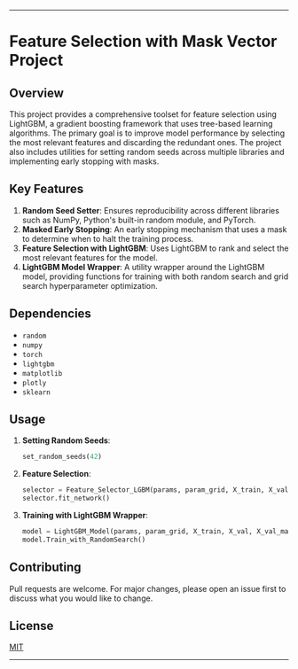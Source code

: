
---

# Feature Selection with Mask Vector Project

## Overview

This project provides a comprehensive toolset for feature selection using LightGBM, a gradient boosting framework that uses tree-based learning algorithms. The primary goal is to improve model performance by selecting the most relevant features and discarding the redundant ones. The project also includes utilities for setting random seeds across multiple libraries and implementing early stopping with masks.

## Key Features

1. **Random Seed Setter**: Ensures reproducibility across different libraries such as NumPy, Python's built-in random module, and PyTorch.
2. **Masked Early Stopping**: An early stopping mechanism that uses a mask to determine when to halt the training process.
3. **Feature Selection with LightGBM**: Uses LightGBM to rank and select the most relevant features for the model.
4. **LightGBM Model Wrapper**: A utility wrapper around the LightGBM model, providing functions for training with both random search and grid search hyperparameter optimization.

## Dependencies

- `random`
- `numpy`
- `torch`
- `lightgbm`
- `matplotlib`
- `plotly`
- `sklearn`

## Usage

1. **Setting Random Seeds**:
   ```python
   set_random_seeds(42)
   ```

2. **Feature Selection**:
   ```python
   selector = Feature_Selector_LGBM(params, param_grid, X_train, X_val, X_val_mask, X_test, y_train, y_val, y_val_mask, y_test, data_type="Classification")
   selector.fit_network()
   ```

3. **Training with LightGBM Wrapper**:
   ```python
   model = LightGBM_Model(params, param_grid, X_train, X_val, X_val_mask, X_test, y_train, y_val, y_val_mask, y_test, data_type="Classification")
   model.Train_with_RandomSearch()
   ```

## Contributing

Pull requests are welcome. For major changes, please open an issue first to discuss what you would like to change.

## License

[MIT](https://choosealicense.com/licenses/mit/)

---

